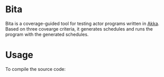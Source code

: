 Bita
====
Bita is a coverage-guided tool for testing actor programs written in [Akka](http://akka.io/). 
Based on three covearge criteria, it generates schedules and runs the program with the generated schedules.

Usage
====
To compile the source code:

